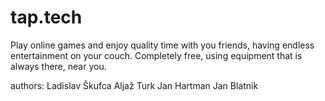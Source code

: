# tap.tech


Play online games and enjoy quality time with you friends, having endless entertainment on your couch. Completely free, using equipment that is always there, near you.


authors:
Ladislav Škufca
Aljaž Turk
Jan Hartman
Jan Blatnik